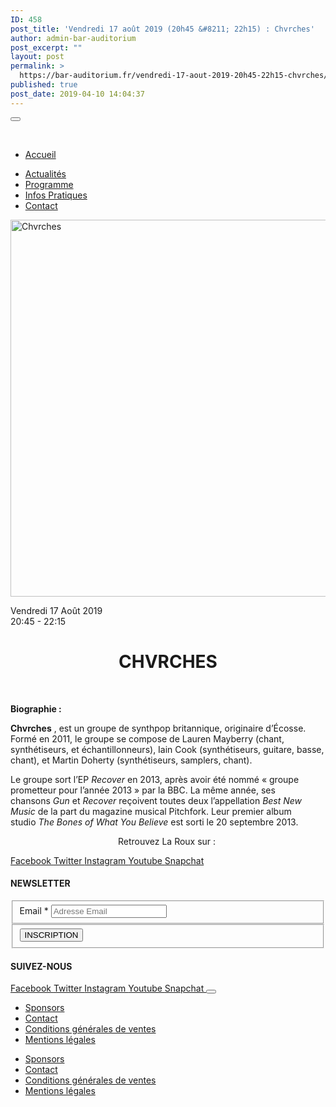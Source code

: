 ```yaml
---
ID: 458
post_title: 'Vendredi 17 août 2019 (20h45 &#8211; 22h15) : Chvrches'
author: admin-bar-auditorium
post_excerpt: ""
layout: post
permalink: >
  https://bar-auditorium.fr/vendredi-17-aout-2019-20h45-22h15-chvrches/
published: true
post_date: 2019-04-10 14:04:37
---
```

<button id="elementor-menu-toggle"></button>
				<nav itemtype="http://schema.org/SiteNavigationElement" itemscope="itemscope" id="elementor-navigation" role="navigation" aria-label="Elementor Menu">				
				<ul id="elementor-navmenu"><li id="menu-item-67"><a href="https://bar-auditorium.fr/">Accueil</a></li>
<li id="menu-item-101"><a href="https://bar-auditorium.fr/actualites-bar-auditorium/">Actualités</a></li>
<li id="menu-item-241"><a href="https://bar-auditorium.fr/artistes/">Programme</a></li>
<li id="menu-item-17"><a href="https://bar-auditorium.fr/infos-pratiques/">Infos Pratiques</a></li>
<li id="menu-item-16"><a href="https://bar-auditorium.fr/contact/">Contact</a></li>
</ul>		
								</nav>
			<a href="https://bar-auditorium.fr/horaires/">
			</a>
										<img width="1024" height="603" src="https://bar-auditorium.fr/wp-content/uploads/2019/04/Screen-Shot-2016-12-16-at-10.22.45-AM-1024x603.png" alt="Chvrches" srcset="https://bar-auditorium.fr/wp-content/uploads/2019/04/Screen-Shot-2016-12-16-at-10.22.45-AM-1024x603.png 1024w, https://bar-auditorium.fr/wp-content/uploads/2019/04/Screen-Shot-2016-12-16-at-10.22.45-AM-1024x603-300x177.png 300w, https://bar-auditorium.fr/wp-content/uploads/2019/04/Screen-Shot-2016-12-16-at-10.22.45-AM-1024x603-768x452.png 768w" sizes="(max-width: 1024px) 100vw, 1024px" />											
		<p>Vendredi 17 Août 2019<br />20:45 - 22:15</p><h1 style="text-align: center;">CHVRCHES</h1>
<p> </p>
<p><strong>Biographie :</strong></p>
<p><b>Chvrches</b> , est un groupe de synthpop britannique, originaire d’Écosse. Formé en 2011, le groupe se compose de Lauren Mayberry (chant, synthétiseurs, et échantillonneurs), Iain Cook (synthétiseurs, guitare, basse, chant), et Martin Doherty (synthétiseurs, samplers, chant).</p>
<p>Le groupe sort l’EP <i>Recover</i> en 2013, après avoir été nommé « groupe prometteur pour l’année 2013 » par la BBC<sup id="cite_ref-BBC_2-0"></sup>. La même année, ses chansons <i>Gun</i> et <i>Recover</i> reçoivent toutes deux l’appellation <i>Best New Music</i> de la part du magazine musical Pitchfork<sup id="cite_ref-3"></sup>. Leur premier album studio <i>The Bones of What You Believe</i> est sorti le 20 septembre 2013. </p>
<p style="text-align: center;">Retrouvez La Roux sur : </p>
							<a href="https://www.facebook.com/CHVRCHES" target="_blank" rel="noopener noreferrer">
					Facebook
				</a>
							<a href="https://twitter.com/CHVRCHES" target="_blank" rel="noopener noreferrer">
					Twitter
				</a>
							<a href="https://www.instagram.com/chvrches/?hl=en" target="_blank" rel="noopener noreferrer">
					Instagram
				</a>
							<a href="https://www.youtube.chttps://www.youtube.com/channel/UCXCfOEJFMa40s-57zxw9MYwom/user/larouxofficial" target="_blank" rel="noopener noreferrer">
					Youtube
				</a>
							<a href="" target="_blank" rel="noopener noreferrer">
					Snapchat
				</a>
			<h4>NEWSLETTER</h4>		
			<form action="https://bar-auditorium.fr/wp-admin/admin-post.php" method="post" name="content-form-7df0fc48" id="content-form-7df0fc48"><input type="hidden" id="_wpnonce_newsletter" name="_wpnonce_newsletter" value="287eb10601" /><input type="hidden" name="_wp_http_referer" value="/wp-admin/admin-ajax.php" /><input type="hidden" name="action" value="content_form_submit" /><input type="hidden" name="form-type" value="newsletter" /><input type="hidden" name="form-builder" value="elementor" /><input type="hidden" name="post-id" value="458" /><input type="hidden" name="form-id" value="7df0fc48" />
        <fieldset>
            <label for="data[7df0fc48][email]"
				>
				Email *            </label>
			                    <input type="text" name="data[7df0fc48][email]" id="data[7df0fc48][email]"
						required="required"  placeholder="Adresse Email">
					        </fieldset>
		        <fieldset>
            <button type="submit" name="submit" value="submit-newsletter-7df0fc48">
	            INSCRIPTION                            </button>
        </fieldset>
		</form>		
			<h4>SUIVEZ-NOUS</h4>		
							<a href="" target="_blank" rel="noopener noreferrer">
					Facebook
				</a>
							<a href="" target="_blank" rel="noopener noreferrer">
					Twitter
				</a>
							<a href="" target="_blank" rel="noopener noreferrer">
					Instagram
				</a>
							<a href="" target="_blank" rel="noopener noreferrer">
					Youtube
				</a>
							<a href="" target="_blank" rel="noopener noreferrer">
					Snapchat
				</a>
						<button id="elementor-menu-toggle"></button>
				<nav itemtype="http://schema.org/SiteNavigationElement" itemscope="itemscope" id="elementor-navigation" role="navigation" aria-label="Elementor Menu">				
				<ul id="elementor-navmenu"><li id="menu-item-104"><a href="https://bar-auditorium.fr/sponsors/">Sponsors</a></li>
<li id="menu-item-105"><a href="https://bar-auditorium.fr/contact/">Contact</a></li>
<li id="menu-item-103"><a href="https://bar-auditorium.fr/conditions-generales-de-ventes/">Conditions générales de ventes</a></li>
<li id="menu-item-102"><a href="https://bar-auditorium.fr/mentions-legales/">Mentions légales</a></li>
</ul>		
								</nav>
		<nav itemtype="http://schema.org/SiteNavigationElement" itemscope="itemscope" id="cbp-hsmenu-wrapper">
				<ul id="mega-menu"><li><a href="https://bar-auditorium.fr/sponsors/">Sponsors</a></li>
<li><a href="https://bar-auditorium.fr/contact/">Contact</a></li>
<li><a href="https://bar-auditorium.fr/conditions-generales-de-ventes/">Conditions générales de ventes</a></li>
<li><a href="https://bar-auditorium.fr/mentions-legales/">Mentions légales</a></li>
</ul>			
		</nav>